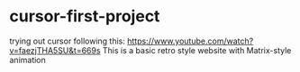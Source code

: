# cursor-first-project
trying out cursor 
following this: https://www.youtube.com/watch?v=faezjTHA5SU&t=669s
This is a basic retro style website with Matrix-style animation
